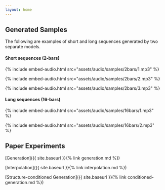 ```yaml
---
layout: home
---
```


## Generated Samples

The following are examples of short and long sequences generated by two separate models.

#### Short sequences (2-bars)
{% include embed-audio.html src="assets/audio/samples/2bars/1.mp3" %}  

{% include embed-audio.html src="assets/audio/samples/2bars/2.mp3" %}  

{% include embed-audio.html src="assets/audio/samples/2bars/3.mp3" %}

#### Long sequences (16-bars)
{% include embed-audio.html src="assets/audio/samples/16bars/1.mp3" %}  

{% include embed-audio.html src="assets/audio/samples/16bars/2.mp3" %}


## Paper Experiments

[Generation]({{ site.baseurl }}{% link generation.md %})

[Interpolation]({{ site.baseurl }}{% link interpolation.md %})

[Structure-conditioned Generation]({{ site.baseurl }}{% link conditioned-generation.md %})

